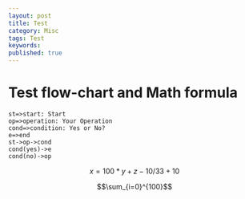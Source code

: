 ```yaml
---
layout: post
title: Test
category: Misc
tags: Test
keywords:  
published: true
---
```


# Test flow-chart and Math formula

```flow
st=>start: Start
op=>operation: Your Operation
cond=>condition: Yes or No?
e=>end
st->op->cond
cond(yes)->e
cond(no)->op
```

```math
x = 100 * y + z - 10 / 33 + 10 % 3 //
```

```math
\sum_{i=0}^{100}
```
